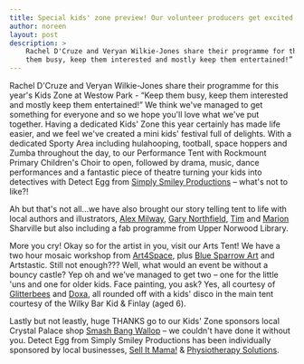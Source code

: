 ```yaml
---
title: Special kids' zone preview! Our volunteer producers get excited!
author: noreen
layout: post
description: >
    Rachel D'Cruze and Veryan Wilkie-Jones share their programme for this year's Kids Zone at Westow Park - “Keep
    them busy, keep them interested and mostly keep them entertained!”
---
```


Rachel D'Cruze and Veryan Wilkie-Jones share their programme for this year's Kids Zone at Westow Park - “Keep 
them busy, keep them interested and mostly keep them entertained!” We think we've managed to get something for 
everyone and so we hope you'll love what we've put together. Having a dedicated Kids' Zone this year certainly 
has made life easier, and we feel we've created a mini kids' festival full of delights. With a dedicated Sporty 
Area including hulahooping, tootball, space hoppers and Zumba throughout the day, to our Performance Tent with 
Rockmount Primary Children's Choir to open, followed by drama, music, dance performances and a fantastic piece 
of theatre turning your kids into detectives with Detect Egg from [Simply Smiley Productions][11] – what's not to like?!

Ah but that's not all...we have also brought our story telling tent to life with local authors and illustrators, [Alex
Milway][7], [Gary Northfield][8], [Tim][10] and [Marion][9] Sharville but also including a fab programme from Upper Norwood Library.

More you cry! Okay so for the artist in you, visit our Arts Tent! We have a two hour mosaic workshop from [Art4Space][3],
plus [Blue Sparrow Art][4] and Artstastic. Still not enough??? Well, what would an event be without a bouncy castle?
Yep oh and we've managed to get two – one for the little 'uns and one for older kids. Face painting, 
you ask? Yes, all courtesy of [Glitterbees][5] and [Doxa][6], all rounded off with a kids' disco in the main tent
courtesy of the Wilky Bar Kid & Finlay (aged 6).

Lastly but not leastly, huge THANKS go to our Kids' Zone sponsors local Crystal Palace shop [Smash
Bang Wallop][1] &ndash; we couldn't have done it without you. Detect Egg from Simply Smiley Productions has
been individually sponsored by local businesses, [Sell It Mama!][2] & [Physiotherapy Solutions][12].

[1]: http://www.smashbangwallop.co.uk/
[2]: http://www.sellitmama.com/
[3]: http://www.art4space.co.uk/
[4]: http://www.bluesparrowsartclub.co.uk/
[5]: http://glitterbees.com/
[6]: https://www.facebook.com/DoXasFaceAndBodyArt
[7]: http://www.faber.co.uk/catalog/author/alex-milway
[8]: http://www.garynorthfield.com/
[9]: http://acarrotinthetoaster.co.uk/
[10]: http://www.timsharville.co.uk/
[11]: http://www.simplysmileyproductions.co.uk/
[12]: http://www.cpsic.co.uk/